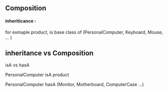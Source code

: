## Composition

#### inheriticance :

for exmaple product, is base class of (PersonalComputer, Keyboard, Mouse, ... )

## inheritance vs Composition

isA vs hasA

PersonalComputer isA product

PersonalComputer hasA (Monitor, Motherboard, ComputerCase ...)
